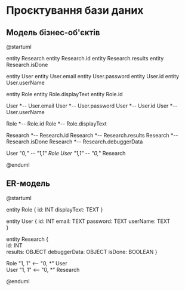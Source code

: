 # Проєктування бази даних

## Модель бізнес-об'єктів

@startuml

entity Research
entity Research.id
entity Research.results
entity Research.isDone

entity User
entity User.email
entity User.password
entity User.id
entity User.userName

entity Role
entity Role.displayText
entity Role.id

User *-- User.email
User *-- User.password
User *-- User.id
User *-- User.userName

Role *-- Role.id
Role *-- Role.displayText

Research *-- Research.id
Research *-- Research.results
Research *-- Research.isDone
Research *-- Research.debuggerData

User "0,*" -- "1,1" Role 
User "1,1" -- "0,*" Research

@enduml

## ER-модель
@startuml 

entity Role  {
  id: INT 
  displayText: TEXT 
}

entity User { 
  id: INT 
  email: TEXT 
  password: TEXT 
  userName: TEXT  
}

entity Research  {  
  id: INT  
  results: OBJECT
  debuggerData: OBJECT
  isDone: BOOLEAN
}

Role "1, 1" <-- "0, *" User  
User "1, 1" <-- "0, *" Research

@enduml
